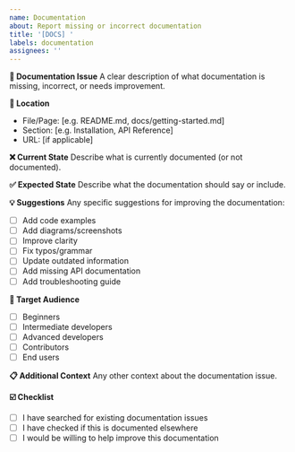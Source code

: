 ```yaml
---
name: Documentation
about: Report missing or incorrect documentation
title: '[DOCS] '
labels: documentation
assignees: ''
---
```


**📖 Documentation Issue**
A clear description of what documentation is missing, incorrect, or needs improvement.

**📍 Location**
- File/Page: [e.g. README.md, docs/getting-started.md]
- Section: [e.g. Installation, API Reference]
- URL: [if applicable]

**❌ Current State**
Describe what is currently documented (or not documented).

**✅ Expected State**
Describe what the documentation should say or include.

**💡 Suggestions**
Any specific suggestions for improving the documentation:
- [ ] Add code examples
- [ ] Add diagrams/screenshots  
- [ ] Improve clarity
- [ ] Fix typos/grammar
- [ ] Update outdated information
- [ ] Add missing API documentation
- [ ] Add troubleshooting guide

**👥 Target Audience**
- [ ] Beginners
- [ ] Intermediate developers
- [ ] Advanced developers
- [ ] Contributors
- [ ] End users

**📋 Additional Context**
Any other context about the documentation issue.

**☑️ Checklist**
- [ ] I have searched for existing documentation issues
- [ ] I have checked if this is documented elsewhere
- [ ] I would be willing to help improve this documentation